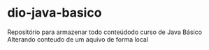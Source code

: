 # dio-java-basico
Repositório para armazenar todo conteúdodo curso de Java Básico  
Alterando conteudo de um aquivo de forma local
